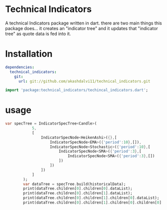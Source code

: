
# Technical Indicators

A technical Indicators package written in dart.
there are two main things this package does... it creates an "indicator tree" and it updates that "indicator tree" as quote data is fed into it.

# Installation

``` yaml
dependencies:
  technical_indicators:
    git:
      url: git://github.com/akashdalvi11/technical_indicators.git
```

``` dart
import 'package:technical_indicators/techincal_indicators.dart';
```
# usage
``` dart
var specTree = IndicatorSpecTree<Candle>(
            5,
            [
                IndicatorSpecNode<HeikenAshi>({},[
                    IndicatorSpecNode<EMA>({'period':10},[]),
                    IndicatorSpecNode<Stochastic>({'period':10},[
                        IndicatorSpecNode<SMA>({'period':3},[
                            IndicatorSpecNode<SMA>({'period':3},[])
                        ])
                    ])
                ])
            ]
        );
        var dataTree = specTree.build(historicalData);
        print(dataTree.children[0].children[0].dataList);
        print(dataTree.children[0].children[1].dataList);
        print(dataTree.children[0].children[1].children[0].dataList);
        print(dataTree.children[0].children[1].children[0].children[0].dataList);
```
